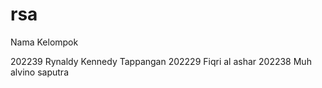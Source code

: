 # rsa

Nama Kelompok 

202239 Rynaldy Kennedy Tappangan
202229 Fiqri al ashar 
202238 Muh alvino saputra
